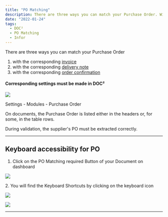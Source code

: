 ```yaml
---
title: "PO Matching"
description: There are three ways you can match your Purchase Order. With corresponding invoice, delivery note and/or order confirmation
date: "2022-01-24"
tags:
  - DOC²
  - PO Matching
  - Infor
---
```




There are three ways you can match your Purchase Order

1. with the corresponding [invoice](/doc2/pomatching/po-matching-invoices/)
2. with the corresponding [delivery note](/doc2/pomatching/po-matching-delivery-notes/)
3. with the corresponding [order confirmation](/doc2/doc2app/po-matching/po-matching-order-confirmation/)

#### Corresponding settings must be made in DOC²

![](/_images/doc2/DOC²_Modules_PO-1024x591.png)

Settings - Modules - Purchase Order

On documents, the Purchase Order is listed either in the headers or, for some, in the table rows.

During validation, the supplier's PO must be extracted correctly.

* * *

## Keyboard accessibility for PO

1. Click on the PO Matching required Button of your Document on dashboard

![](/_images/doc2/DOC²_PO-Matching-required-2-1024x44.png)

2\. You will find the Keyboard Shortcuts by clicking on the keyboard icon

![](/_images/doc2/DOC²_Keyboard-Shortscuts-icon-1024x514.png)

![](/_images/doc2/DOC²_Keyboard-Shortcuts.png)

* * *
